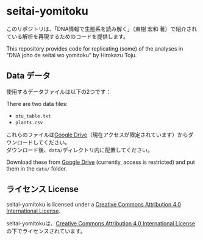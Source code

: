 
# seitai-yomitoku

このリポジトリは、「DNA情報で生態系を読み解く」（東樹 宏和 著）で紹介されている解析を再現するためのコードを提供します。

This repository provides code for replicating (some) of the analyses in "DNA joho de seitai wo yomitoku" by Hirokazu Toju.

## Data データ

使用するデータファイルは以下の2つです：

There are two data files:

- `otu_table.txt`  
- `plants.csv`

これらのファイルは[Google Drive](https://drive.google.com/drive/folders/1obxIYrq2isURX79c0Skm5TGeO5KhbPrq?usp=drive_link)（現在アクセスが限定されています）からダウンロードしてください。  
ダウンロード後、`data/`ディレクトリ内に配置してください。

Download these from [Google Drive](https://drive.google.com/drive/folders/1obxIYrq2isURX79c0Skm5TGeO5KhbPrq?usp=drive_link) (currently, access is restricted) and put them in the `data/` folder.

## ライセンス License

seitai-yomitoku is licensed under a [Creative Commons Attribution 4.0 International License](https://creativecommons.org/licenses/by/4.0/).

seitai-yomitokuは、[Creative Commons Attribution 4.0 International License](https://creativecommons.org/licenses/by/4.0/)の下でライセンスされています。